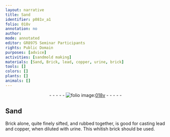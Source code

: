```yaml
---
layout: narrative
title: Sand
identifier: p081v_a1
folio: 018v
annotation: no
author:
mode: annotated
editor: GR8975 Seminar Participants
rights: Public Domain
purposes: [advice]
activities: [sandmold making]
materials: [Sand, Brick, lead, copper, urine, brick]
tools: []
colors: []
plants: []
animals: []
---
```


 <div class="folio" align="center">- - - - - <a href="http://gallica.bnf.fr/ark:/12148/btv1b10500001g/f168.image" target="_blank"><img src="https://cu-mkp.github.io/GR8975-edition/assets/photo-icon.png" alt="folio image: " style="display:inline-block; margin-bottom:-3px;"/>018v</a> - - - - - </div>  <span class="activity"></span> 

## <span class="material">Sand</span>

 
 <span class="material">Brick</span> alone, quite finely sifted, and rubbed together, is good for casting <span class="material">lead</span> and <span class="material">copper</span>, when diluted with <span class="material">urine</span>. This whitish <span class="material">brick</span> should be used. 
 